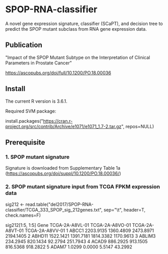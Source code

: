 # SPOP-RNA-classifier
A novel gene expression signature, classifier (SCaPT), and decision tree to predict the SPOP mutant subclass from RNA gene expression data.

## Publication
"Impact of the SPOP Mutant Subtype on the Interpretation of Clinical Parameters in Prostate Cancer"

https://ascopubs.org/doi/full/10.1200/PO.18.00036

## Install
The current R version is 3.6.1. 

Required SVM package:

install.packages("https://cran.r-project.org/src/contrib/Archive/e1071/e1071_1.7-2.tar.gz", repos=NULL)

## Prerequisite

### 1. SPOP mutant signature
Signature is downloaded from Supplementary Table 1a (https://ascopubs.org/doi/suppl/10.1200/PO.18.00036/)

### 2. SPOP mutant signature input from TCGA FPKM expression data
sig212 <- read.table("del2017/SPOP-RNA-classifier/TCGA_333_SPOP_sig_212genes.txt", sep="\t", header=T, check.names=F)

sig212[1:5, 1:5]
    Gene TCGA-2A-A8VL-01 TCGA-2A-A8VO-01 TCGA-2A-A8VT-01 TCGA-2A-A8VV-01
1  ABCC1       2203.9135       1360.4809       2473.8971       2194.1405
2 ABHD11       1522.1421       1391.7181       1814.3382       1170.9613
3 ABLIM3        234.2945        820.1434         92.2794        251.7943
4  ACAD9        886.2925        913.1505        816.5368        918.2822
5  ADAM7          1.0299          0.0000          5.5147         43.2992











